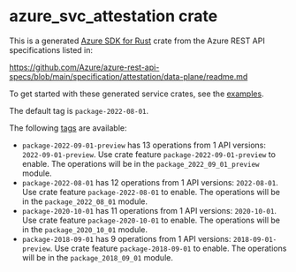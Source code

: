 # azure_svc_attestation crate

This is a generated [Azure SDK for Rust](https://github.com/Azure/azure-sdk-for-rust) crate from the Azure REST API specifications listed in:

https://github.com/Azure/azure-rest-api-specs/blob/main/specification/attestation/data-plane/readme.md

To get started with these generated service crates, see the [examples](https://github.com/Azure/azure-sdk-for-rust/blob/main/services/README.md#examples).

The default tag is `package-2022-08-01`.

The following [tags](https://github.com/Azure/azure-sdk-for-rust/blob/main/services/tags.md) are available:

- `package-2022-09-01-preview` has 13 operations from 1 API versions: `2022-09-01-preview`. Use crate feature `package-2022-09-01-preview` to enable. The operations will be in the `package_2022_09_01_preview` module.
- `package-2022-08-01` has 12 operations from 1 API versions: `2022-08-01`. Use crate feature `package-2022-08-01` to enable. The operations will be in the `package_2022_08_01` module.
- `package-2020-10-01` has 11 operations from 1 API versions: `2020-10-01`. Use crate feature `package-2020-10-01` to enable. The operations will be in the `package_2020_10_01` module.
- `package-2018-09-01` has 9 operations from 1 API versions: `2018-09-01-preview`. Use crate feature `package-2018-09-01` to enable. The operations will be in the `package_2018_09_01` module.